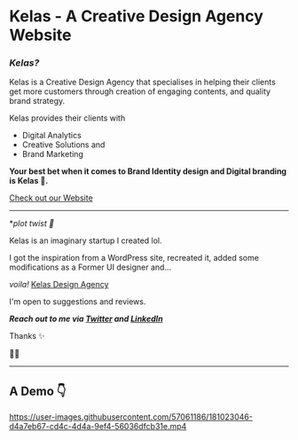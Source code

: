 # Kelas - A Creative Design Agency Website
### *Kelas?*

Kelas is a Creative Design Agency that specialises in helping their clients get more customers through creation of engaging contents, and quality brand strategy.

Kelas provides their clients with 

- Digital Analytics
- Creative Solutions and 
- Brand Marketing

**Your best bet when it comes to Brand Identity design and Digital branding is Kelas 💯.**

[Check out our Website](https://devdesiign.github.io/Kelas/)

---

**plot twist 🙂*

Kelas is an imaginary startup I created lol.

I got the inspiration from a WordPress site, recreated it, added some modifications as a Former UI designer and...

*voila!* [Kelas Design Agency](https://devdesiign.github.io/Kelas/)

I'm open to suggestions and reviews.

***Reach out to me via [Twitter](https://twitter.com/d3vd3511gn) and [LinkedIn](https://www.linkedin.com/in/muiz-haruna-321841187/)***

Thanks ✨

🖤🔥

---

## A Demo 👇

https://user-images.githubusercontent.com/57061186/181023046-d4a7eb67-cd4c-4d4a-9ef4-56036dfcb31e.mp4
